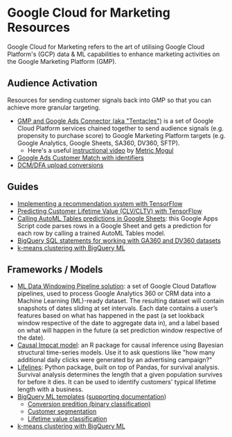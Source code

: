 # Google Cloud for Marketing Resources

Google Cloud for Marketing refers to the art of utilising Google Cloud Platform's (GCP) data & ML capabilities to enhance marketing activities on the Google Marketing Platform (GMP). 

## Audience Activation
Resources for sending customer signals back into GMP so that you can achieve more granular targeting.

- [GMP and Google Ads Connector (aka "Tentacles")](https://github.com/GoogleCloudPlatform/cloud-for-marketing/tree/master/marketing-analytics/activation/gmp-googleads-connector) is a set of Google Cloud Platform services chained together to send audience signals (e.g. propensity to purchase score) to Google Marketing Platform targets (e.g. Google Analytics, Google Sheets, SA360, DV360, SFTP). 
    - Here's a useful [instructional video](https://www.youtube.com/watch?v=Fu1k2OVyz0A) by [Metric Mogul](http://www.metricmogul.co.uk/)
- [Google Ads Customer Match with identifiers](https://developers.google.com/adwords/api/docs/guides/remarketing#customer_match_with_email_address_address_or_user_id)
- [DCM/DFA upload conversions](https://developers.google.com/doubleclick-advertisers/guides/conversions_upload)

## Guides
- [Implementing a recommendation system with TensorFlow](https://github.com/GoogleCloudPlatform/cloud-for-marketing/tree/master/marketing-analytics/personalization/tensorflow-recommendation)
- [Predicting Customer Lifetime Value (CLV/CLTV) with TensorFlow](https://github.com/GoogleCloudPlatform/cloud-for-marketing/tree/master/marketing-analytics/predicting/tensorflow-lifetime-value)
- [Calling AutoML Tables predictions in Google Sheets](https://github.com/GoogleCloudPlatform/cloud-for-marketing/tree/master/marketing-analytics/predicting/automl-tables-in-sheets): this Google Apps Script code parses rows in a Google Sheet and gets a prediction for each row by calling a trained AutoML Tables model.
- [BigQuery SQL statements for working with GA360 and DV360 datasets](https://github.com/GoogleCloudPlatform/cloud-for-marketing/tree/master/marketing-analytics/understanding/bigquery-exports-queries)
- [k-means clustering with BigQuery ML](https://towardsdatascience.com/how-to-use-k-means-clustering-in-bigquery-ml-to-understand-and-describe-your-data-better-c972c6f5733b
)

## Frameworks / Models
- [ML Data Windowing Pipeline solution](https://github.com/GoogleCloudPlatform/cloud-for-marketing/tree/master/marketing-analytics/predicting/ml-data-windowing-pipeline): a set of Google Cloud Dataflow pipelines, used to process Google Analytics 360 or CRM data into a Machine Learning (ML)-ready dataset. The resulting dataset will contain snapshots of dates sliding at set intervals. Each date contains a user’s features based on what has happened in the past (a set lookback window respective of the date to aggregate data in), and a label based on what will happen in the future (a set prediction window respective of the date).
- [Causal Impcat model](http://google.github.io/CausalImpact/CausalImpact.html): an R package for causal inference using Bayesian structural time-series models. Use it to ask questions like "how many additional daily clicks were generated by an advertising campaign?"
- [Lifelines](https://lifelines.readthedocs.io/en/latest/): Python package, built on top of Pandas, for survival analysis. Survival analysis determines the length that a given population survives for before it dies. It can be used to identify customers' typical lifetime length with a business.
- [BigQuery ML templates](https://github.com/GoogleCloudPlatform/bigquery-ml-templates) ([supporting documentation](https://docs.google.com/document/d/e/2PACX-1vSmenfaFjKMq89s2hyESD1v8eRdkZiQspNTAkKQFoSnmEhG1KkpIRIpOEHB1anaA5rTBY5sq-izLghb/pub))
    - [Conversion predition (binary classification)](https://github.com/GoogleCloudPlatform/bigquery-ml-templates/tree/master/conversion_prediction_binary_classification_sql)
    - [Customer segmentation](https://github.com/GoogleCloudPlatform/bigquery-ml-templates/tree/master/customer_segmentation_sql)
    - [Lifetime value classification](https://github.com/GoogleCloudPlatform/bigquery-ml-templates/tree/master/lifetime_value_classification_sql)
- [k-means clustering with BigQuery ML](https://towardsdatascience.com/how-to-use-k-means-clustering-in-bigquery-ml-to-understand-and-describe-your-data-better-c972c6f5733b)
